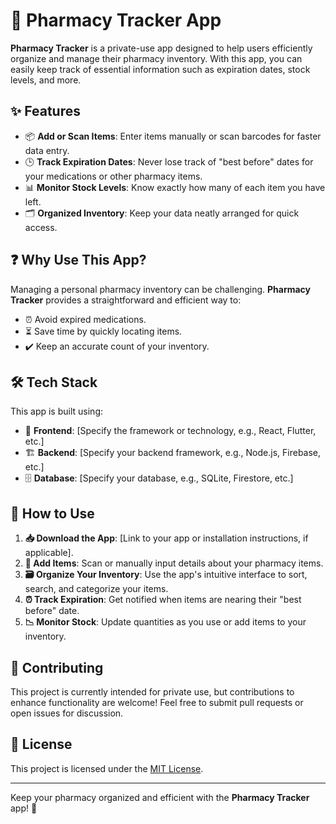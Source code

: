 # 💊 Pharmacy Tracker App

**Pharmacy Tracker** is a private-use app designed to help users efficiently organize and manage their pharmacy inventory. With this app, you can easily keep track of essential information such as expiration dates, stock levels, and more.

## ✨ Features

- 📦 **Add or Scan Items**: Enter items manually or scan barcodes for faster data entry.
- 🕒 **Track Expiration Dates**: Never lose track of "best before" dates for your medications or other pharmacy items.
- 📊 **Monitor Stock Levels**: Know exactly how many of each item you have left.
- 🗂️ **Organized Inventory**: Keep your data neatly arranged for quick access.

## ❓ Why Use This App?

Managing a personal pharmacy inventory can be challenging. **Pharmacy Tracker** provides a straightforward and efficient way to:

- ⏰ Avoid expired medications.
- ⏳ Save time by quickly locating items.
- ✔️ Keep an accurate count of your inventory.

## 🛠️ Tech Stack

This app is built using:

- 🎨 **Frontend**: [Specify the framework or technology, e.g., React, Flutter, etc.]
- 🏗️ **Backend**: [Specify your backend framework, e.g., Node.js, Firebase, etc.]
- 🗄️ **Database**: [Specify your database, e.g., SQLite, Firestore, etc.]

## 🚀 How to Use

1. **📥 Download the App**: [Link to your app or installation instructions, if applicable].
2. **📝 Add Items**: Scan or manually input details about your pharmacy items.
3. **🗃️ Organize Your Inventory**: Use the app's intuitive interface to sort, search, and categorize your items.
4. **⏰ Track Expiration**: Get notified when items are nearing their "best before" date.
5. **📉 Monitor Stock**: Update quantities as you use or add items to your inventory.

## 🤝 Contributing

This project is currently intended for private use, but contributions to enhance functionality are welcome! Feel free to submit pull requests or open issues for discussion.

## 📜 License

This project is licensed under the [MIT License](LICENSE).

---

Keep your pharmacy organized and efficient with the **Pharmacy Tracker** app! 🎉
